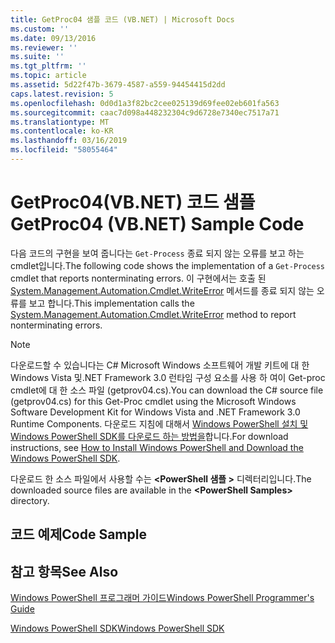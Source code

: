 ```yaml
---
title: GetProc04 샘플 코드 (VB.NET) | Microsoft Docs
ms.custom: ''
ms.date: 09/13/2016
ms.reviewer: ''
ms.suite: ''
ms.tgt_pltfrm: ''
ms.topic: article
ms.assetid: 5d22f47b-3679-4587-a559-94454415d2dd
caps.latest.revision: 5
ms.openlocfilehash: 0d0d1a3f82bc2cee025139d69fee02eb601fa563
ms.sourcegitcommit: caac7d098a448232304c9d6728e7340ec7517a71
ms.translationtype: MT
ms.contentlocale: ko-KR
ms.lasthandoff: 03/16/2019
ms.locfileid: "58055464"
---
```

# <a name="getproc04-vbnet-sample-code"></a><span data-ttu-id="3940c-102">GetProc04(VB.NET) 코드 샘플</span><span class="sxs-lookup"><span data-stu-id="3940c-102">GetProc04 (VB.NET) Sample Code</span></span>

<span data-ttu-id="3940c-103">다음 코드의 구현을 보여 줍니다는 `Get-Process` 종료 되지 않는 오류를 보고 하는 cmdlet입니다.</span><span class="sxs-lookup"><span data-stu-id="3940c-103">The following code shows the implementation of a `Get-Process` cmdlet that reports nonterminating errors.</span></span> <span data-ttu-id="3940c-104">이 구현에서는 호출 된 [System.Management.Automation.Cmdlet.WriteError](/dotnet/api/System.Management.Automation.Cmdlet.WriteError) 메서드를 종료 되지 않는 오류를 보고 합니다.</span><span class="sxs-lookup"><span data-stu-id="3940c-104">This implementation calls the [System.Management.Automation.Cmdlet.WriteError](/dotnet/api/System.Management.Automation.Cmdlet.WriteError) method to report nonterminating errors.</span></span>

> [!NOTE]
> <span data-ttu-id="3940c-105">다운로드할 수 있습니다는 C# Microsoft Windows 소프트웨어 개발 키트에 대 한 Windows Vista 및.NET Framework 3.0 런타임 구성 요소를 사용 하 여이 Get-proc cmdlet에 대 한 소스 파일 (getprov04.cs).</span><span class="sxs-lookup"><span data-stu-id="3940c-105">You can download the C# source file (getprov04.cs) for this Get-Proc cmdlet using the Microsoft Windows Software Development Kit for Windows Vista and .NET Framework 3.0 Runtime Components.</span></span> <span data-ttu-id="3940c-106">다운로드 지침에 대해서 [Windows PowerShell 설치 및 Windows PowerShell SDK를 다운로드 하는 방법을](/powershell/developer/installing-the-windows-powershell-sdk)합니다.</span><span class="sxs-lookup"><span data-stu-id="3940c-106">For download instructions, see [How to Install Windows PowerShell and Download the Windows PowerShell SDK](/powershell/developer/installing-the-windows-powershell-sdk).</span></span>
>
> <span data-ttu-id="3940c-107">다운로드 한 소스 파일에서 사용할 수는  **\<PowerShell 샘플 >** 디렉터리입니다.</span><span class="sxs-lookup"><span data-stu-id="3940c-107">The downloaded source files are available in the **\<PowerShell Samples>** directory.</span></span>

## <a name="code-sample"></a><span data-ttu-id="3940c-108">코드 예제</span><span class="sxs-lookup"><span data-stu-id="3940c-108">Code Sample</span></span>

<!-- TODO!!!: review snippet reference  [!CODE [Msh_samplesgetproc04#GetProc04vball](Msh_samplesgetproc04#GetProc04vball)]  -->

## <a name="see-also"></a><span data-ttu-id="3940c-109">참고 항목</span><span class="sxs-lookup"><span data-stu-id="3940c-109">See Also</span></span>

[<span data-ttu-id="3940c-110">Windows PowerShell 프로그래머 가이드</span><span class="sxs-lookup"><span data-stu-id="3940c-110">Windows PowerShell Programmer's Guide</span></span>](./windows-powershell-programmer-s-guide.md)

[<span data-ttu-id="3940c-111">Windows PowerShell SDK</span><span class="sxs-lookup"><span data-stu-id="3940c-111">Windows PowerShell SDK</span></span>](../windows-powershell-reference.md)